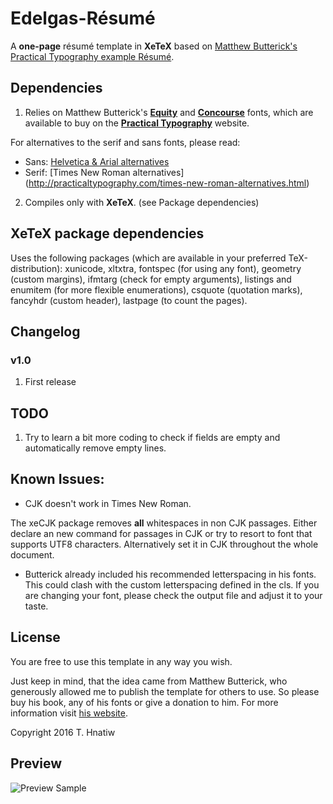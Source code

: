 # Edelgas-Résumé

A **one-page** résumé template in **XeTeX** based on [Matthew Butterick's Practical Typography example Résumé](http://practicaltypography.com/resumes.html).

## Dependencies

1. Relies on Matthew Butterick's [**Equity**](http://practicaltypography.com/equity.html) and [**Concourse**](http://practicaltypography.com/concourse.html) fonts, which are available to buy on the [**Practical Typography**](http://practicaltypography.com/) website. 

  For alternatives to the serif and sans fonts, please read:
  * Sans: [Helvetica & Arial alternatives](http://practicaltypography.com/helvetica-and-arial-alternatives.html)
  * Serif: [Times New Roman alternatives] (http://practicaltypography.com/times-new-roman-alternatives.html)

2. Compiles only with **XeTeX**. (see Package dependencies)

## XeTeX package dependencies

Uses the following packages (which are available in your preferred TeX-distribution): xunicode, xltxtra, fontspec (for using any font), geometry (custom margins), ifmtarg (check for empty arguments), listings and enumitem (for more flexible enumerations), csquote (quotation marks), fancyhdr (custom header), lastpage (to count the pages).

## Changelog

### v1.0
1. First release

## TODO

1. Try to learn a bit more coding to check if fields are empty and automatically remove empty lines.

## Known Issues:

* CJK doesn't work in Times New Roman.

The xeCJK package removes **all** whitespaces in non CJK passages. Either declare an new command for passages in CJK or try to resort to font that supports UTF8 characters. Alternatively set it in CJK throughout the whole document.

* Butterick already included his recommended letterspacing in his fonts. This could clash with the custom letterspacing defined in the cls. If you are changing your font, please check the output file and adjust it to your taste.

## License

You are free to use this template in any way you wish.

Just keep in mind, that the idea came from Matthew Butterick, who generously allowed me to publish the template for others to use. So please buy his book, any of his fonts or give a donation to him. For more information visit [his website](http://practicaltypography.com/how-to-pay-for-this-book.html).

Copyright 2016 T. Hnatiw

## Preview

![Preview Sample](https://github.com/thnatiw/edelgas-resume/blob/master/edelgas-resume.png)
